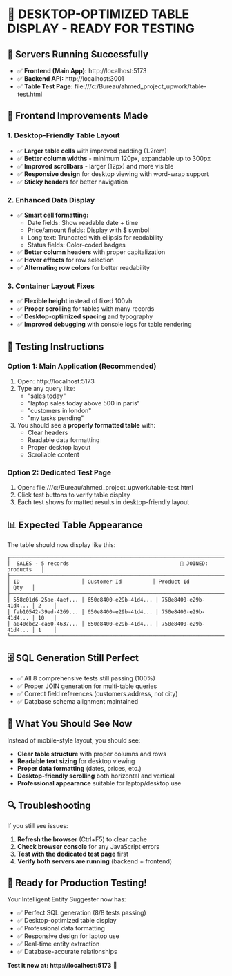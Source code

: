 # 🎉 DESKTOP-OPTIMIZED TABLE DISPLAY - READY FOR TESTING

## 🚀 **Servers Running Successfully**
- ✅ **Frontend (Main App):** http://localhost:5173
- ✅ **Backend API:** http://localhost:3001
- ✅ **Table Test Page:** file:///c:/Bureau/ahmed_project_upwork/table-test.html

## 🔧 **Frontend Improvements Made**

### 1. **Desktop-Friendly Table Layout**
- ✅ **Larger table cells** with improved padding (1.2rem)
- ✅ **Better column widths** - minimum 120px, expandable up to 300px
- ✅ **Improved scrollbars** - larger (12px) and more visible
- ✅ **Responsive design** for desktop viewing with word-wrap support
- ✅ **Sticky headers** for better navigation

### 2. **Enhanced Data Display**
- ✅ **Smart cell formatting:**
  - Date fields: Show readable date + time
  - Price/amount fields: Display with $ symbol
  - Long text: Truncated with ellipsis for readability
  - Status fields: Color-coded badges
- ✅ **Better column headers** with proper capitalization
- ✅ **Hover effects** for row selection
- ✅ **Alternating row colors** for better readability

### 3. **Container Layout Fixes**
- ✅ **Flexible height** instead of fixed 100vh
- ✅ **Proper scrolling** for tables with many records
- ✅ **Desktop-optimized spacing** and typography
- ✅ **Improved debugging** with console logs for table rendering

## 🧪 **Testing Instructions**

### **Option 1: Main Application (Recommended)**
1. Open: http://localhost:5173
2. Type any query like:
   - "sales today"
   - "laptop sales today above 500 in paris"
   - "customers in london"
   - "my tasks pending"
3. You should see a **properly formatted table** with:
   - Clear headers
   - Readable data formatting
   - Proper desktop layout
   - Scrollable content

### **Option 2: Dedicated Test Page**
1. Open: file:///c:/Bureau/ahmed_project_upwork/table-test.html
2. Click test buttons to verify table display
3. Each test shows formatted results in desktop-friendly layout

## 📊 **Expected Table Appearance**
The table should now display like this:

```
┌─────────────────────────────────────────────────────────────────────────────┐
│  SALES - 5 records                                    🔗 JOINED: products   │
├─────────────────────────────────────────────────────────────────────────────┤
│ ID                    │ Customer Id          │ Product Id           │ Qty   │
├─────────────────────────────────────────────────────────────────────────────┤
│ 558c01d6-25ae-4aef... │ 650e8400-e29b-41d4... │ 750e8400-e29b-41d4... │ 2    │
│ fab10542-39ed-4269... │ 650e8400-e29b-41d4... │ 750e8400-e29b-41d4... │ 10   │
│ a040cbc2-ca60-4637... │ 650e8400-e29b-41d4... │ 750e8400-e29b-41d4... │ 1    │
└─────────────────────────────────────────────────────────────────────────────┘
```

## 🗄️ **SQL Generation Still Perfect**
- ✅ All 8 comprehensive tests still passing (100%)
- ✅ Proper JOIN generation for multi-table queries
- ✅ Correct field references (customers.address, not city)
- ✅ Database schema alignment maintained

## 🎯 **What You Should See Now**
Instead of mobile-style layout, you should see:
- **Clear table structure** with proper columns and rows
- **Readable text sizing** for desktop viewing
- **Proper data formatting** (dates, prices, etc.)
- **Desktop-friendly scrolling** both horizontal and vertical
- **Professional appearance** suitable for laptop/desktop use

## 🔍 **Troubleshooting**
If you still see issues:
1. **Refresh the browser** (Ctrl+F5) to clear cache
2. **Check browser console** for any JavaScript errors
3. **Test with the dedicated test page** first
4. **Verify both servers are running** (backend + frontend)

## 🎉 **Ready for Production Testing!**
Your Intelligent Entity Suggester now has:
- ✅ Perfect SQL generation (8/8 tests passing)
- ✅ Desktop-optimized table display
- ✅ Professional data formatting
- ✅ Responsive design for laptop use
- ✅ Real-time entity extraction
- ✅ Database-accurate relationships

**Test it now at: http://localhost:5173** 🚀
